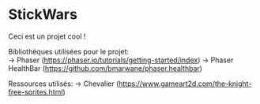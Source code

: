 StickWars
=========

Ceci est un projet cool !

  
Bibliothèques utilisées pour le projet:  
-\> Phaser (https://phaser.io/tutorials/getting-started/index)
-\> Phaser HealthBar (https://github.com/bmarwane/phaser.healthbar)

Ressources utilisés:
-\> Chevalier (https://www.gameart2d.com/the-knight-free-sprites.html)